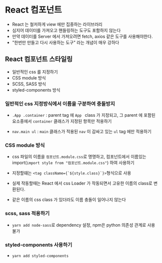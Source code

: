 # React 컴포넌트

- React 는 철저하게 view 에만 집중하는 라이브러리
- 심지어 데이터를 가져오고 핸들링하는 도구도 포함하지 않는다
- 만약 데이터를 Server 에서 가져오려면 fetch, axios 같은 도구를 사용해야한다.
- "한번만 만들고 다시 사용하는 도구" 라는 개념이 매우 강하다

## React 컴포넌트 스타일링

- 일반적인 css 를 지정하기
- CSS module 방식
- SCSS, SASS 방식
- styled-components 방식

### 일반적인 css 지정방식에서 이름을 구분하여 충돌방지

- `.App .container` : parent tag 에 `App ` class 가 지정되고,
  그 parent 에 포함된 요소중에서 `container` 클래스가 지정된 항목만 적용하기

- `nav.main ul` : `main` 클래스가 적용된 `nav` 이 감싸고 있는 `ul` tag 에만 적용하기

### CSS module 방식

- css 파일의 이름을 `컴포넌트.module.css`로 명명하고,
  컴포넌트에서 이름있는 import(`import style from "컴포넌트.module.css"`) 하여 사용하기

- 지정할떄는 `` <tag className={`${style.class}`}> ``형식으로 사용
- 실제 작동할때는 React 에서 css Loader 가 작동되면서 고유한 이름의 class로 변환된다.
- 같은 이름의 css class 가 있더라도 이름 충돌이 일어나지 않는다

### scss, sass 적용하기

- `yarn add node-sass`로 dependency 설정, npm은 python 의존성 관계로 사용 불가

### styled-components 사용하기

- `yarn add styled-components`
